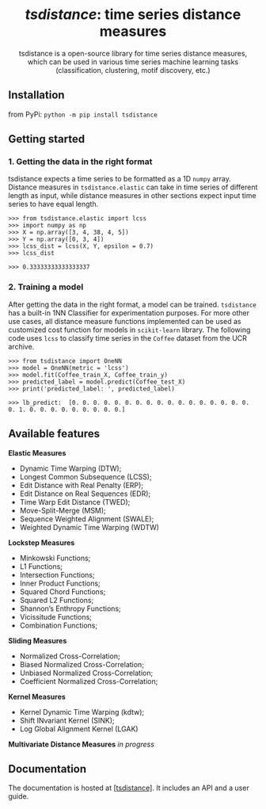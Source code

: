 <!-- Our title -->
<div align="center">
  <h1><i>tsdistance</i>: time series distance measures</h1>
</div>

<!-- Short description -->
<p align="center">
  tsdistance is a open-source library for time series distance measures, which can be used in various time series machine learning tasks (classification, clustering, motif discovery, etc.)
</p>

## Installation

from PyPi: ``python -m pip install tsdistance``

## Getting started

### 1. Getting the data in the right format
tsdistance expects a time series to be formatted as a 1D `numpy` array. Distance measures in `tsdistance.elastic` can take in time series of different length as input, while distance measures in other sections expect input time series to have equal length. 

```python3
>>> from tsdistance.elastic import lcss
>>> import numpy as np
>>> X = np.array([3, 4, 38, 4, 5])
>>> Y = np.array([0, 3, 4])
>>> lcss_dist = lcss(X, Y, epsilon = 0.7)
>>> lcss_dist

>>> 0.33333333333333337
```


### 2. Training a model

After getting the data in the right format, a model can be trained. `tsdistance` has a built-in 1NN Classifier for experimentation purposes. For more other use cases, all distance measure functions implemented can be used as customized cost function for models in `scikit-learn` library. The following code uses  ``lcss`` to classify time series in the ``Coffee`` dataset from the UCR archive.

```python3
>>> from tsdistance import OneNN
>>> model = OneNN(metric = 'lcss')
>>> model.fit(Coffee_train_X, Coffee_train_y)
>>> predicted_label = model.predict(Coffee_test_X)
>>> print('predicted_label: ', predicted_label)

>>> lb_predict:  [0. 0. 0. 0. 0. 0. 0. 0. 0. 0. 0. 0. 0. 0. 0. 0. 0. 0. 1. 0. 0. 0. 0. 0. 0. 0. 0. 0.]
```


## Available features

**Elastic Measures**

- Dynamic Time Warping (DTW);
- Longest Common Subsequence (LCSS);
- Edit Distance with Real Penalty (ERP);
- Edit Distance on Real Sequences (EDR);
- Time Warp Edit Distance (TWED);
- Move-Split-Merge (MSM);
- Sequence Weighted Alignment (SWALE);
- Weighted Dynamic Time Warping (WDTW)

**Lockstep Measures**
- Minkowski Functions;
- L1 Functions;
- Intersection Functions;
- Inner Product Functions;
- Squared Chord Functions;
- Squared L2 Functions;
- Shannon’s Enthropy Functions;
- Vicissitude Functions;
- Combination Functions;

**Sliding Measures**
- Normalized Cross-Correlation;
- Biased Normalized Cross-Correlation;
- Unbiased Normalized Cross-Correlation;
- Coefficient Normalized Cross-Correlation;

**Kernel Measures**
- Kernel Dynamic Time Warping (kdtw);
- Shift INvariant Kernel (SINK);
- Log Global Alignment Kernel (LGAK)

**Multivariate Distance Measures**
*in progress*

## Documentation

The documentation is hosted at [[tsdistance]](https://flourishing-ganache-f26bde.netlify.app/index.html). It includes an API and a user guide.


